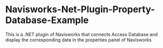 # Navisworks-Net-Plugin-Property-Database-Example
This is a .NET plugin of Navisworks that connects Access Database and display the corresponding data in the properties panel of Navisworks
